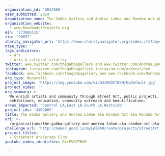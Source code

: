 ```yaml
---
organization_id: '2014089'
year_submitted: 2014
organization_name: The Gabba Gallery and Andrea LaHue aka Random Act aka Random Act Projects
organization_website:
  - www.RandomActProjects.org
ein: '273886515'
zip: '90057'
charity_navigator_url: 'https://www.charitynavigator.org/index.cfm?bay=search.profile&ein=273886515'
ntee_type: ''
tags_indicators:
  - Art
  - Arts & cultural vitality
twitter: www.twitter.com/thegabbagallery and www.twitter.com/AndreaLaHue
instagram: instagram.com/thegabbagallery instagram.com/andrealahue
facebook: www.facebook.com/thegabbagallery and www.facebook.com/RandomActakaAndreaLaHue
org_type: Nonprofit
project_image: 'https://img.youtube.com/vi/G4cMVQVTBkM/hqdefault.jpg'
project_video: ''
org_summary: >-
  We enrich artists and community through Street Art, public projects,
  exhibitions, education, community outreach and beautification.
areas_impacted: 'Central LA,East LA,South LA,Westside'
project_ids: '4102089'
title: The Gabba Gallery and Andrea LaHue aka Random Act aka Random Act Projects
uri: >-
  /organizations/the-gabba-gallery-and-andrea-lahue-aka-random-act-aka-random-act-projects/
challenge_url: 'http://maker.good.is/myLA2050create/projects/StreetArt.html'
project_titles:
  - StreetArt Brokerage Firm
youtube_video_identifier: G4cMVQVTBkM

---
```

